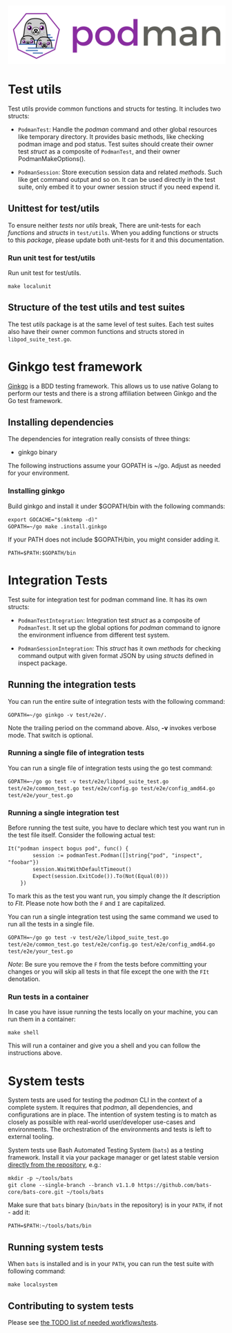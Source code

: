 ![PODMAN logo](../logo/podman-logo-source.svg)
# Test utils
Test utils provide common functions and structs for testing. It includes two structs:
* `PodmanTest`: Handle the *podman* command and other global resources like temporary
directory. It provides basic methods, like checking podman image and pod status. Test
suites should create their owner test *struct* as a composite of `PodmanTest`, and their
owner PodmanMakeOptions().

* `PodmanSession`: Store execution session data and related *methods*. Such like get command
output and so on. It can be used directly in the test suite, only embed it to your owner
session struct if you need expend it.

## Unittest for test/utils
To ensure neither *tests* nor *utils* break, There are unit-tests for each *functions* and
*structs* in `test/utils`. When you adding functions or structs to this *package*, please
update both unit-tests for it and this documentation.

### Run unit test for test/utils
Run unit test for test/utils.

```
make localunit
```

## Structure of the test utils and test suites
The test *utils* package is at the same level of test suites. Each test suites also have their
owner common functions and structs stored in `libpod_suite_test.go`.

# Ginkgo test framework
[Ginkgo](https://github.com/onsi/ginkgo) is a BDD testing framework. This allows
us to use native Golang to perform our tests and there is a strong affiliation
between Ginkgo and the Go test framework.

## Installing dependencies
The dependencies for integration really consists of three things:
* ginkgo binary

The following instructions assume your GOPATH is ~/go. Adjust as needed for your
environment.

### Installing ginkgo
Build ginkgo and install it under $GOPATH/bin with the following commands:
```
export GOCACHE="$(mktemp -d)"
GOPATH=~/go make .install.ginkgo
```
If your PATH does not include $GOPATH/bin, you might consider adding it.

```
PATH=$PATH:$GOPATH/bin
```

# Integration Tests
Test suite for integration test for podman command line. It has its own structs:
* `PodmanTestIntegration`: Integration test *struct* as a composite of `PodmanTest`. It
set up the global options for *podman* command to ignore the environment influence from
different test system.

* `PodmanSessionIntegration`: This *struct* has it own *methods* for checking command
output with given format JSON by using *structs* defined in inspect package.

## Running the integration tests
You can run the entire suite of integration tests with the following command:

```
GOPATH=~/go ginkgo -v test/e2e/.
```

Note the trailing period on the command above. Also, **-v** invokes verbose mode.  That
switch is optional.


### Running a single file of integration tests
You can run a single file of integration tests using the go test command:

```
GOPATH=~/go go test -v test/e2e/libpod_suite_test.go test/e2e/common_test.go test/e2e/config.go test/e2e/config_amd64.go test/e2e/your_test.go
```

### Running a single integration test
Before running the test suite, you have to declare which test you want run in the test
file itself. Consider the following actual test:
```
It("podman inspect bogus pod", func() {
		session := podmanTest.Podman([]string{"pod", "inspect", "foobar"})
		session.WaitWithDefaultTimeout()
		Expect(session.ExitCode()).To(Not(Equal(0)))
	})
```

To mark this as the test you want run, you simply change the *It* description to *FIt*. Please note how
both the `F` and `I` are capitalized.

You can run a single integration test using the same command we used to run all the tests in a single
file.

```
GOPATH=~/go go test -v test/e2e/libpod_suite_test.go test/e2e/common_test.go test/e2e/config.go test/e2e/config_amd64.go test/e2e/your_test.go
```

*Note*: Be sure you remove the `F` from the tests before committing your changes or you will skip all tests
in that file except the one with the `FIt` denotation.


### Run tests in a container
In case you have issue running the tests locally on your machine, you can run
them in a container:
```
make shell
```

This will run a container and give you a shell and you can follow the instructions above.

# System tests
System tests are used for testing the *podman* CLI in the context of a complete system. It
requires that *podman*, all dependencies, and configurations are in place.  The intention of
system testing is to match as closely as possible with real-world user/developer use-cases
and environments. The orchestration of the environments and tests is left to external
tooling.

System tests use Bash Automated Testing System (`bats`) as a testing framework.
Install it via your package manager or get latest stable version
[directly from the repository](https://github.com/bats-core/bats-core), e.g.:

```
mkdir -p ~/tools/bats
git clone --single-branch --branch v1.1.0 https://github.com/bats-core/bats-core.git ~/tools/bats
```

Make sure that `bats` binary (`bin/bats` in the repository) is in your `PATH`, if not - add it:

```
PATH=$PATH:~/tools/bats/bin
```

## Running system tests
When `bats` is installed and is in your `PATH`, you can run the test suite with following command:

```
make localsystem
```

## Contributing to system tests

Please see [the TODO list of needed workflows/tests](system/TODO.md).
